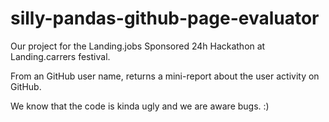 # silly-pandas-github-page-evaluator
Our project for the Landing.jobs Sponsored 24h Hackathon at Landing.carrers festival.

From an GitHub user name, returns a mini-report about the user activity on GitHub.

We know that the code is kinda ugly and we are aware bugs. :)
